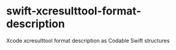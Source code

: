 # swift-xcresulttool-format-description
Xcode xcresulttool format description as Codable Swift structures

